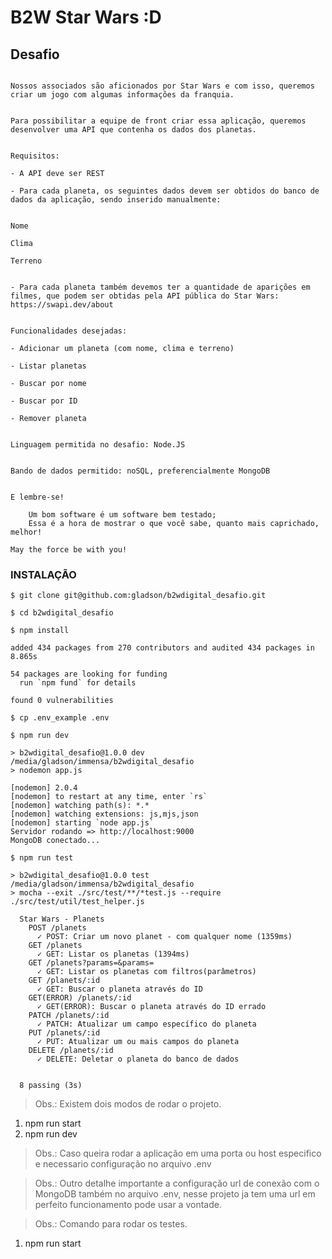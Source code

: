 # B2W Star Wars :D

## Desafio

```text

Nossos associados são aficionados por Star Wars e com isso, queremos criar um jogo com algumas informações da franquia.


Para possibilitar a equipe de front criar essa aplicação, queremos desenvolver uma API que contenha os dados dos planetas.


Requisitos:

- A API deve ser REST

- Para cada planeta, os seguintes dados devem ser obtidos do banco de dados da aplicação, sendo inserido manualmente:


Nome

Clima

Terreno


- Para cada planeta também devemos ter a quantidade de aparições em filmes, que podem ser obtidas pela API pública do Star Wars: https://swapi.dev/about


Funcionalidades desejadas:

- Adicionar um planeta (com nome, clima e terreno)

- Listar planetas

- Buscar por nome

- Buscar por ID

- Remover planeta


Linguagem permitida no desafio: Node.JS


Bando de dados permitido: noSQL, preferencialmente MongoDB


E lembre-se!

    Um bom software é um software bem testado;
    Essa é a hora de mostrar o que você sabe, quanto mais caprichado, melhor!

May the force be with you!

```

### INSTALAÇÃO

```
$ git clone git@github.com:gladson/b2wdigital_desafio.git

$ cd b2wdigital_desafio

$ npm install

added 434 packages from 270 contributors and audited 434 packages in 8.865s

54 packages are looking for funding
  run `npm fund` for details

found 0 vulnerabilities

$ cp .env_example .env

$ npm run dev

> b2wdigital_desafio@1.0.0 dev /media/gladson/immensa/b2wdigital_desafio
> nodemon app.js

[nodemon] 2.0.4
[nodemon] to restart at any time, enter `rs`
[nodemon] watching path(s): *.*
[nodemon] watching extensions: js,mjs,json
[nodemon] starting `node app.js`
Servidor rodando => http://localhost:9000
MongoDB conectado...

$ npm run test

> b2wdigital_desafio@1.0.0 test /media/gladson/immensa/b2wdigital_desafio
> mocha --exit ./src/test/**/*test.js --require ./src/test/util/test_helper.js

  Star Wars - Planets
    POST /planets
      ✓ POST: Criar um novo planet - com qualquer nome (1359ms)
    GET /planets
      ✓ GET: Listar os planetas (1394ms)
    GET /planets?params=&params=
      ✓ GET: Listar os planetas com filtros(parâmetros)
    GET /planets/:id
      ✓ GET: Buscar o planeta através do ID
    GET(ERROR) /planets/:id
      ✓ GET(ERROR): Buscar o planeta através do ID errado
    PATCH /planets/:id
      ✓ PATCH: Atualizar um campo específico do planeta
    PUT /planets/:id
      ✓ PUT: Atualizar um ou mais campos do planeta
    DELETE /planets/:id
      ✓ DELETE: Deletar o planeta do banco de dados


  8 passing (3s)

```
> Obs.: Existem dois modos de rodar o projeto.
1. npm run start
2. npm run dev

> Obs.: 
> Caso queira rodar a aplicação em uma porta ou host especifico e necessario configuração no arquivo .env

> Obs.: Outro detalhe importante a configuração url de conexão com o MongoDB também no arquivo .env, nesse projeto ja tem uma url em perfeito funcionamento pode usar a vontade.

> Obs.: Comando para rodar os testes.
1. npm run start